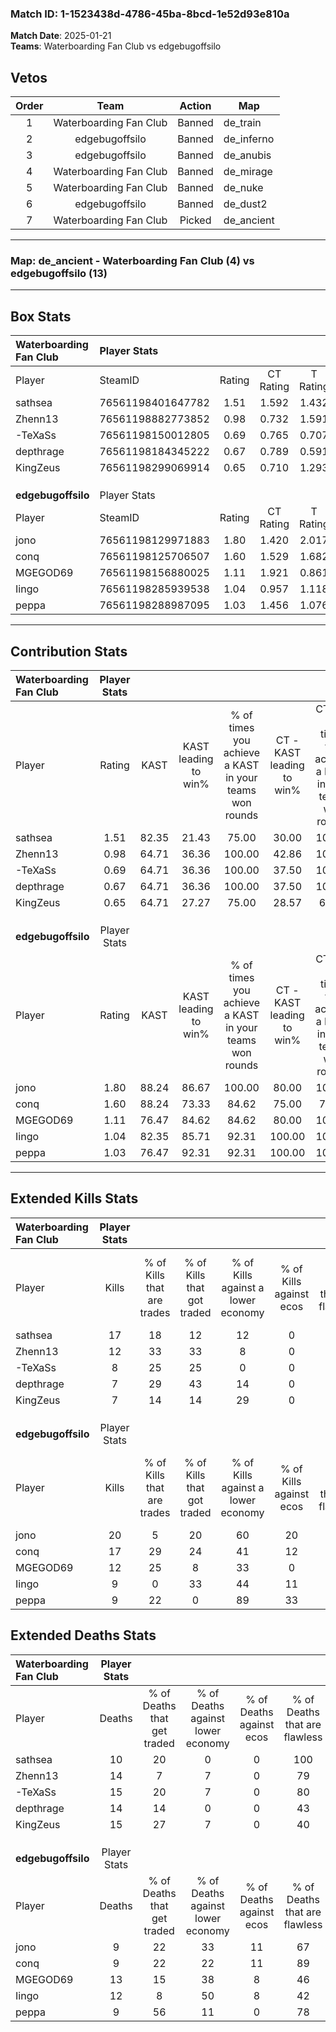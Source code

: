 ### Match ID: 1-1523438d-4786-45ba-8bcd-1e52d93e810a  
**Match Date**: 2025-01-21  
**Teams**: Waterboarding Fan Club vs edgebugoffsilo  

## Vetos  

| Order | Team | Action | Map |
| :---: | :--: | :----: | --- |
| 1 | Waterboarding Fan Club | Banned | de_train |
| 2 | edgebugoffsilo | Banned | de_inferno |
| 3 | edgebugoffsilo | Banned | de_anubis |
| 4 | Waterboarding Fan Club | Banned | de_mirage |
| 5 | Waterboarding Fan Club | Banned | de_nuke |
| 6 | edgebugoffsilo | Banned | de_dust2 |
| 7 | Waterboarding Fan Club | Picked | de_ancient |

---  

### **Map**: de_ancient - Waterboarding Fan Club (4) vs edgebugoffsilo (13)  
---  

## Box Stats  

| **Waterboarding Fan Club** | Player Stats      |        |           |          |       |       |       |         |        |      |     |
| :- | :- | :-: | :-: | :-: | :-: | :-: | :-: | :-: | :-: | :-: | :-: |
| Player                     | SteamID           | Rating | CT Rating | T Rating | KAST  |  ADR  | Kills | Assists | Deaths | K/D  | HS% |
| sathsea                    | 76561198401647782 |  1.51  |   1.592   |  1.432   | 82.35 | 88.1  |  17   |    3    |   10   | 1.70 | 23  |
| Zhenn13                    | 76561198882773852 |  0.98  |   0.732   |  1.591   | 64.71 | 83.2  |  12   |    2    |   14   | 0.86 | 50  |
| -TeXaSs                    | 76561198150012805 |  0.69  |   0.765   |  0.707   | 64.71 | 63.5  |   8   |    2    |   15   | 0.53 | 87  |
| depthrage                  | 76561198184345222 |  0.67  |   0.789   |  0.591   | 64.71 | 58.8  |   7   |    5    |   14   | 0.50 | 42  |
| KingZeus                   | 76561198299069914 |  0.65  |   0.710   |  1.293   | 64.71 | 67.8  |   7   |    3    |   15   | 0.47 | 57  |
|                            |                   |        |           |          |       |       |       |         |        |      |     |
|                            |                   |        |           |          |       |       |       |         |        |      |     |
|                            |                   |        |           |          |       |       |       |         |        |      |     |
| **edgebugoffsilo**         | Player Stats      |        |           |          |       |       |       |         |        |      |     |
| Player                     | SteamID           | Rating | CT Rating | T Rating | KAST  |  ADR  | Kills | Assists | Deaths | K/D  | HS% |
| jono                       | 76561198129971883 |  1.80  |   1.420   |  2.017   | 88.24 | 103.6 |  20   |    5    |   9    | 2.22 | 70  |
| conq                       | 76561198125706507 |  1.60  |   1.529   |  1.682   | 88.24 | 91.7  |  17   |    3    |   9    | 1.89 | 70  |
| MGEGOD69                   | 76561198156880025 |  1.11  |   1.921   |  0.861   | 76.47 | 77.2  |  12   |    7    |   13   | 0.92 | 33  |
| Iingo                      | 76561198285939538 |  1.04  |   0.957   |  1.118   | 82.35 | 76.8  |   9   |    8    |   12   | 0.75 | 88  |
| peppa                      | 76561198288987095 |  1.03  |   1.456   |  1.076   | 76.47 | 61.6  |   9   |    6    |   9    | 1.00 | 44  |
---  

## Contribution Stats  

| **Waterboarding Fan Club** | Player Stats |       |                      |                                                        |                           |                                                             |                          |                                                            |
| :- | :-: | :-: | :-: | :-: | :-: | :-: | :-: | :-: |
| Player                     |    Rating    | KAST  | KAST leading to win% | % of times you achieve a KAST in your teams won rounds | CT - KAST leading to win% | CT - % of times you achieve a KAST in your teams won rounds | T - KAST leading to win% | T - % of times you achieve a KAST in your teams won rounds |
| sathsea                    |     1.51     | 82.35 |        21.43         |                         75.00                          |           30.00           |                           100.00                            |           0.00           |                            0.00                            |
| Zhenn13                    |     0.98     | 64.71 |        36.36         |                         100.00                         |           42.86           |                           100.00                            |          25.00           |                           100.00                           |
| -TeXaSs                    |     0.69     | 64.71 |        36.36         |                         100.00                         |           37.50           |                           100.00                            |          33.33           |                           100.00                           |
| depthrage                  |     0.67     | 64.71 |        36.36         |                         100.00                         |           37.50           |                           100.00                            |          33.33           |                           100.00                           |
| KingZeus                   |     0.65     | 64.71 |        27.27         |                         75.00                          |           28.57           |                            66.67                            |          25.00           |                           100.00                           |
|                            |              |       |                      |                                                        |                           |                                                             |                          |                                                            |
|                            |              |       |                      |                                                        |                           |                                                             |                          |                                                            |
|                            |              |       |                      |                                                        |                           |                                                             |                          |                                                            |
| **edgebugoffsilo**         | Player Stats |       |                      |                                                        |                           |                                                             |                          |                                                            |
| Player                     |    Rating    | KAST  | KAST leading to win% | % of times you achieve a KAST in your teams won rounds | CT - KAST leading to win% | CT - % of times you achieve a KAST in your teams won rounds | T - KAST leading to win% | T - % of times you achieve a KAST in your teams won rounds |
| jono                       |     1.80     | 88.24 |        86.67         |                         100.00                         |           80.00           |                           100.00                            |          90.00           |                           100.00                           |
| conq                       |     1.60     | 88.24 |        73.33         |                         84.62                          |           75.00           |                            75.00                            |          72.73           |                           88.89                            |
| MGEGOD69                   |     1.11     | 76.47 |        84.62         |                         84.62                          |           80.00           |                           100.00                            |          87.50           |                           77.78                            |
| Iingo                      |     1.04     | 82.35 |        85.71         |                         92.31                          |          100.00           |                           100.00                            |          80.00           |                           88.89                            |
| peppa                      |     1.03     | 76.47 |        92.31         |                         92.31                          |          100.00           |                           100.00                            |          88.89           |                           88.89                            |
---  

## Extended Kills Stats  

| **Waterboarding Fan Club** | Player Stats |                            |                            |                                    |                         |                              |                                 |                                       |                    |           |
| :- | :-: | :-: | :-: | :-: | :-: | :-: | :-: | :-: | :-: | :-: |
| Player                     |    Kills     | % of Kills that are trades | % of Kills that got traded | % of Kills against a lower economy | % of Kills against ecos | % of Kills that are flawless | % of Kills that are close duels | % of Kills that are assisted by flash | Pistol Round Kills | AWP Kills |
| sathsea                    |      17      |             18             |             12             |                 12                 |            0            |              82              |                6                |                   0                   |         10         |     1     |
| Zhenn13                    |      12      |             33             |             33             |                 8                  |            0            |              33              |                0                |                   0                   |         0          |     3     |
| -TeXaSs                    |      8       |             25             |             25             |                 0                  |            0            |              75              |                0                |                   0                   |         0          |     2     |
| depthrage                  |      7       |             29             |             43             |                 14                 |            0            |              43              |               14                |                   0                   |         0          |     0     |
| KingZeus                   |      7       |             14             |             14             |                 29                 |            0            |              57              |               14                |                  14                   |         0          |     1     |
|                            |              |                            |                            |                                    |                         |                              |                                 |                                       |                    |           |
|                            |              |                            |                            |                                    |                         |                              |                                 |                                       |                    |           |
|                            |              |                            |                            |                                    |                         |                              |                                 |                                       |                    |           |
| **edgebugoffsilo**         | Player Stats |                            |                            |                                    |                         |                              |                                 |                                       |                    |           |
| Player                     |    Kills     | % of Kills that are trades | % of Kills that got traded | % of Kills against a lower economy | % of Kills against ecos | % of Kills that are flawless | % of Kills that are close duels | % of Kills that are assisted by flash | Pistol Round Kills | AWP Kills |
| jono                       |      20      |             5              |             20             |                 60                 |           20            |              55              |                5                |                   0                   |         1          |     2     |
| conq                       |      17      |             29             |             24             |                 41                 |           12            |              65              |               24                |                   0                   |         0          |     4     |
| MGEGOD69                   |      12      |             25             |             8              |                 33                 |            0            |              50              |                0                |                   8                   |         2          |     1     |
| Iingo                      |      9       |             0              |             33             |                 44                 |           11            |              89              |                0                |                  11                   |         0          |     1     |
| peppa                      |      9       |             22             |             0              |                 89                 |           33            |              56              |               22                |                   0                   |         0          |     0     |
## Extended Deaths Stats  

| **Waterboarding Fan Club** | Player Stats |                             |                                   |                          |                               |                            |                           |               |
| :- | :-: | :-: | :-: | :-: | :-: | :-: | :-: | :-: |
| Player                     |    Deaths    | % of Deaths that get traded | % of Deaths against lower economy | % of Deaths against ecos | % of Deaths that are flawless | % of Deaths that are close | % of Deaths while blinded | Deaths to AWP |
| sathsea                    |      10      |             20              |                 0                 |            0             |              100              |             0              |             0             |       1       |
| Zhenn13                    |      14      |              7              |                 7                 |            0             |              79               |             7              |             0             |       0       |
| -TeXaSs                    |      15      |             20              |                 7                 |            0             |              80               |             20             |             0             |       0       |
| depthrage                  |      14      |             14              |                 0                 |            0             |              43               |             14             |            14             |       1       |
| KingZeus                   |      15      |             27              |                 7                 |            0             |              40               |             7              |             0             |       1       |
|                            |              |                             |                                   |                          |                               |                            |                           |               |
|                            |              |                             |                                   |                          |                               |                            |                           |               |
|                            |              |                             |                                   |                          |                               |                            |                           |               |
| **edgebugoffsilo**         | Player Stats |                             |                                   |                          |                               |                            |                           |               |
| Player                     |    Deaths    | % of Deaths that get traded | % of Deaths against lower economy | % of Deaths against ecos | % of Deaths that are flawless | % of Deaths that are close | % of Deaths while blinded | Deaths to AWP |
| jono                       |      9       |             22              |                33                 |            11            |              67               |             0              |             0             |       1       |
| conq                       |      9       |             22              |                22                 |            11            |              89               |             0              |             0             |       2       |
| MGEGOD69                   |      13      |             15              |                38                 |            8             |              46               |             8              |             8             |       3       |
| Iingo                      |      12      |              8              |                50                 |            8             |              42               |             0              |             0             |       3       |
| peppa                      |      9       |             56              |                11                 |            0             |              78               |             22             |             0             |       1       |
